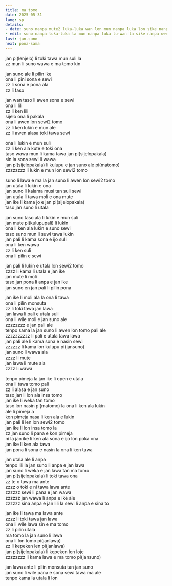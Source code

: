 ```yaml
---
title: ma tomo
date: 2025-05-31
lang: sp
details:
- date: suno nanpa mute2 luka-luka wan lon mun nanpa luka lon sike nanpa owe mute2 mute2 wan  
- edit: suno nanpa luka-luka la mun nanpa luka tu-wan la sike nanpa owe mute2 luka  
last: jan-suno
next: pona-sama
---
```


jan pi(lenjelo) li toki tawa mun suli la  
zz mun li suno wawa e ma tomo kin  

jan suno ale li pilin ike  
ona li pini sona e sewi  
zz li sona e pona ala  
zz li taso  

jan wan taso li awen sona e sewi  
ona li lili  
zz li ken lili  
sijelo ona li pakala  
ona li awen lon sewi2 tomo  
zz li ken lukin e mun ale  
zz li awen alasa toki tawa sewi  

ona li lukin e mun suli  
zz li ken ala kute e toki ona  
taso wawa mun li kama tawa jan pi(sijelopakala)  
sin la sona sewi li wawa  
jan pi(sijelopakala) li kulupu e jan suno ale pi(matomo)  
zzzzzzzz li lukin e mun lon sewi2 tomo  

suno li lawa e ma la jan suno li awen lon sewi2 tomo  
jan utala li lukin e ona   
jan suno li kalama musi tan suli sewi  
jan utala li tawa moli e ona mute  
jan ike li kama jo e jan pi(sijelopakala)  
taso jan suno li utala  

jan suno taso ala li lukin e mun suli  
jan mute pi(kulupupali) li lukin  
ona li ken ala lukin e suno sewi  
taso suno mun li suwi tawa lukin  
jan pali li kama sona e ijo suli  
ona li ken wawa  
zz li ken suli  
ona li pilin e sewi  

jan pali li lukin e utala lon sewi2 tomo  
zzzz li kama li utala e jan ike  
jan mute li moli  
taso jan pona li anpa e jan ike  
jan suno en jan pali li pilin pona  

jan ike li moli ala la ona li tawa  
ona li pilin monsuta  
zz li toki tawa jan lawa  
jan lawa li pali e utala suli  
ona li wile moli e jan suno ale  
zzzzzzzz e jan pali ale  
tenpo sama la jan suno li awen lon tomo pali ale  
zzzzzzzzzz li pali e utala tawa lawa  
jan pali ale li kama sona e nasin sewi  
zzzzzz li kama lon kulupu pi(jansuno)  
jan suno li wawa ala  
zzzz li mute  
jan lawa li mute ala  
zzzz li wawa  

tenpo pimeja la jan ike li open e utala  
ona li tawa tomo pali  
zz li alasa e jan suno  
taso jan li lon ala insa tomo  
jan ike li weka tan tomo  
taso lon nasin pi(matomo) la ona li ken ala lukin  
ale li pimeja a  
kon pimeja nasa li ken ala e lukin  
jan pali li len lon sewi2 tomo  
jan ike li lon insa tomo la  
zz jan suno li pana e kon pimeja  
ni la jan ike li ken ala sona e ijo lon poka ona  
jan ike li ken ala tawa  
jan pona li sona e nasin la ona li ken tawa  

jan utala ale li anpa  
tenpo lili la jan suno li anpa e jan lawa  
jan suno li weka e jan lawa tan ma tomo  
jan pi(sijelopakala) li toki tawa ona  
zz te o tawa ma ante  
zzzz o toki e ni tawa lawa ante  
zzzzzz sewi li pana e jan wawa  
zzzzzz jan wawa li anpa e ike ale  
zzzzzz sina anpa e jan lili la sewi li anpa e sina to  

jan ike li tawa ma lawa ante  
zzzz li toki tawa jan lawa  
ona li wile lawa sin e ma tomo  
zz li pilin utala  
ma tomo la jan suno li lawa  
ona li lon tomo pi(janlawa)  
zz li kepeken len pi(janlawa)  
jan pi(sijelopakala) li kepeken len loje  
zzzzzzzz li kama lawa e ma tomo pi(jansuno)  

jan lawa ante li pilin monsuta tan jan suno  
jan suno li wile pana e sona sewi tawa ma ale  
tenpo kama la utala li lon  
